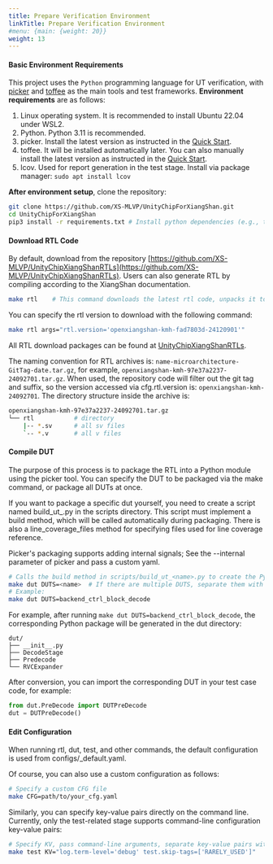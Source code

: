 ```yaml
---
title: Prepare Verification Environment
linkTitle: Prepare Verification Environment
#menu: {main: {weight: 20}}
weight: 13
---
```


#### Basic Environment Requirements

This project uses the `Python` programming language for UT verification, with [picker](https://github.com/XS-MLVP/picker) and [toffee](https://github.com/XS-MLVP/toffee) as the main tools and test frameworks. **Environment requirements** are as follows:

1. Linux operating system. It is recommended to install Ubuntu 22.04 under WSL2.
1. Python. Python 3.11 is recommended.
1. picker. Install the latest version as instructed in the [Quick Start](https://open-verify.cc/mlvp/docs/quick-start/installer/).
1. toffee. It will be installed automatically later. You can also manually install the latest version as instructed in the [Quick Start](https://open-verify.cc/mlvp/docs/mlvp/quick-start/).
1. lcov. Used for report generation in the test stage. Install via package manager: `sudo apt install lcov`

**After environment setup**, clone the repository:
```bash
git clone https://github.com/XS-MLVP/UnityChipForXiangShan.git
cd UnityChipForXiangShan
pip3 install -r requirements.txt # Install python dependencies (e.g., toffee)
```

#### Download RTL Code

By default, download from the repository [https://github.com/XS-MLVP/UnityChipXiangShanRTLs](https://github.com/XS-MLVP/UnityChipXiangShanRTLs). Users can also generate RTL by compiling according to the XiangShan documentation.

```bash
make rtl    # This command downloads the latest rtl code, unpacks it to the rtl directory, and creates a symlink
```

You can specify the rtl version to download with the following command:

```bash
make rtl args="rtl.version='openxiangshan-kmh-fad7803d-24120901'"
```

All RTL download packages can be found at [UnityChipXiangShanRTLs](https://github.com/XS-MLVP/UnityChipXiangShanRTLs).

The naming convention for RTL archives is: `name-microarchitecture-GitTag-date.tar.gz`, for example, `openxiangshan-kmh-97e37a2237-24092701.tar.gz`. When used, the repository code will filter out the git tag and suffix, so the version accessed via cfg.rtl.version is: `openxiangshan-kmh-24092701`. The directory structure inside the archive is:

```bash
openxiangshan-kmh-97e37a2237-24092701.tar.gz
└── rtl           # directory
    |-- *.sv      # all sv files
    `-- *.v       # all v files
```

#### Compile DUT

The purpose of this process is to package the RTL into a Python module using the picker tool. You can specify the DUT to be packaged via the make command, or package all DUTs at once.

If you want to package a specific dut yourself, you need to create a script named build_ut_<name>.py in the scripts directory. This script must implement a build method, which will be called automatically during packaging. There is also a line_coverage_files method for specifying files used for line coverage reference.

Picker's packaging supports adding internal signals; See the --internal parameter of picker and pass a custom yaml.

```bash
# Calls the build method in scripts/build_ut_<name>.py to create the Python DUT to be verified
make dut DUTS=<name>  # If there are multiple DUTS, separate them with commas. Wildcards are supported. The default value is "*", which compiles all DUTs.
# Example:
make dut DUTS=backend_ctrl_block_decode
```

For example, after running `make dut DUTS=backend_ctrl_block_decode`, the corresponding Python package will be generated in the dut directory:

```
dut/
├── __init__.py
├── DecodeStage
├── Predecode
└── RVCExpander
```

After conversion, you can import the corresponding DUT in your test case code, for example:
```python
from dut.PreDecode import DUTPreDecode
dut = DUTPreDecode()
```

#### Edit Configuration

When running rtl, dut, test, and other commands, the default configuration is used from configs/_default.yaml.

Of course, you can also use a custom configuration as follows:

```bash
# Specify a custom CFG file
make CFG=path/to/your_cfg.yaml
```

Similarly, you can specify key-value pairs directly on the command line. Currently, only the test-related stage supports command-line configuration key-value pairs:
```bash
# Specify KV, pass command-line arguments, separate key-value pairs with spaces
make test KV="log.term-level='debug' test.skip-tags=['RARELY_USED']"
```